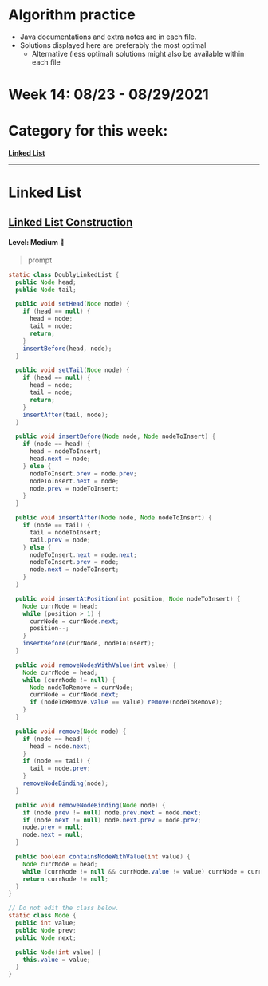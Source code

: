 # Algorithm practice

* Java documentations and extra notes are in each file.
* Solutions displayed here are preferably the most optimal
    * Alternative (less optimal) solutions might also be available within each 
    file

# Week 14: 08/23 - 08/29/2021

# Category for this week:
**[Linked List](#linked-list)**<br>

---

# Linked List

## [Linked List Construction](../LinkedList/src/main/java/LLConstruction.java)

#### Level: Medium 📘

> prompt

```java
static class DoublyLinkedList {
  public Node head;
  public Node tail;

  public void setHead(Node node) {
    if (head == null) {
      head = node;
      tail = node;
      return;
    }
    insertBefore(head, node);
  }

  public void setTail(Node node) {
    if (head == null) {
      head = node;
      tail = node;
      return;
    }
    insertAfter(tail, node);
  }

  public void insertBefore(Node node, Node nodeToInsert) {
    if (node == head) {
      head = nodeToInsert;
      head.next = node;
    } else {
      nodeToInsert.prev = node.prev;
      nodeToInsert.next = node;
      node.prev = nodeToInsert;
    }
  }

  public void insertAfter(Node node, Node nodeToInsert) {
    if (node == tail) {
      tail = nodeToInsert;
      tail.prev = node;
    } else {
      nodeToInsert.next = node.next;
      nodeToInsert.prev = node;
      node.next = nodeToInsert;
    }
  }

  public void insertAtPosition(int position, Node nodeToInsert) {
    Node currNode = head;
    while (position > 1) {
      currNode = currNode.next;
      position--;
    }
    insertBefore(currNode, nodeToInsert);
  }

  public void removeNodesWithValue(int value) {
    Node currNode = head;
    while (currNode != null) {
      Node nodeToRemove = currNode;
      currNode = currNode.next;
      if (nodeToRemove.value == value) remove(nodeToRemove);
    }
  }

  public void remove(Node node) {
    if (node == head) {
      head = node.next;
    }
    if (node == tail) {
      tail = node.prev;
    }
    removeNodeBinding(node);
  }

  public void removeNodeBinding(Node node) {
    if (node.prev != null) node.prev.next = node.next;
    if (node.next != null) node.next.prev = node.prev;
    node.prev = null;
    node.next = null;
  }

  public boolean containsNodeWithValue(int value) {
    Node currNode = head;
    while (currNode != null && currNode.value != value) currNode = currNode.next;
    return currNode != null;
  }
}

// Do not edit the class below.
static class Node {
  public int value;
  public Node prev;
  public Node next;

  public Node(int value) {
    this.value = value;
  }
}
```

